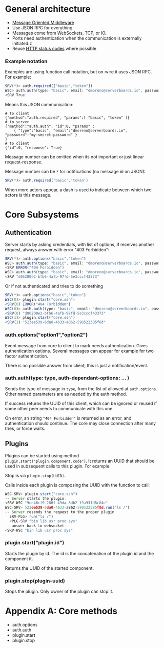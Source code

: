 # General architecture

* [Message Oriented Middleware](https://en.wikipedia.org/wiki/Message-oriented_middleware)
* Use JSON RPC for everything.
* Messages come from WebSockets, TCP, or IO.
* Ports need authentication when the communication is externally initiated.z
* Reuse [HTTP status codes](https://en.wikipedia.org/wiki/List_of_HTTP_status_codes)
  where possible.

### Example notation

Examples are using function call notation, but on-wire it uses JSON RPC. For
example:

```js
SRV(*)> auth.required(["basic","token"])
WSC> auth.auth(type: "basic", email: "dmoreno@serverboards.io", password: "my-secret-password")
<SRV True
```

Means this JSON communication:

```JS
# to client
{"method":"auth.required", "params":[ "basic", "token" ]}
# to server
{"method":"auth.auth", "id":0, "params" :
	{ "type":"basic", "email":"dmoreno@serverboards.io", "password":"my-secret-password" }
}
# to client
{"id":0, "response": True}
```

Message number can be omitted when its not important or just linear
request-response.

Message number can be `*` for notifications (no message id on JSON):

```js
SRV(*)> auth.required('basic','token')
```

When more actors appear, a dash is used to indicate between which two actors is
this message.

# Core Subsystems

## Authentication

Server starts by asking credentials, with list of options, if receives another
request, always answer with error "403 Forbidden":

```js
SRV(*)> auth.options("basic","token")
WSC> auth.auth(type: "basic", email: "dmoreno@serverboards.io", password: "wrong-password")
<SRV ERROR("404 Forbidden")
WSC> auth.auth(type: "basic", email: "dmoreno@serverboards.io", password: "my-secret-password")
<SRV "d06200e2-bfb6-4afb-97fd-5e3cccf43373"
```

Or if not authenticated and tries to do something

```js
SRV(*)> auth.options("basic","token")
WSC(0)> plugin.start("core.ssh")
<SRV(0) ERROR("404 Forbidden")
WSC(0)> auth.auth(type: "basic", email: "dmoreno@serverboards.io", password: "my-secret-password")
<SRV(0) "d06200e2-bfb6-4afb-97fd-5e3cccf43373"
WSC(1)> plugin.start("core.ssh")
<SRV(1) "523ee539-6da0-4633-a862-590522385f8d"
```

### auth.options("option1","option2")

Event message from core to client to mark needs authentication. Gives authentication
options. Several messages can appear for example for two factor authentication.

There is no possible answer from client; this is just a notification/event.

### auth.auth(type: type, auth-dependant-options: ... )

Sends the type of message in `type`, from the list of allowed at `auth.options`.
Other named parameters are as needed by the auth method.

If success returns the UUID of this client, which can be ignored or reused if
some other peer needs to communicate with this one.

On error, an string `"404 Forbidden"` is returned as an error, and authentication
should continue. The core may close connection after many tries, or force
waits.

## Plugins

Plugins can be started using method `plugin.start("plugin.component.code")`. It
returns an UUID that should be used in subsequent calls to this plugin. For
example

Stop is via `plugin.stop(UUID)`.

Calls inside each plugin is composing the UUID with the function to call:

```js
WSC-SRV> plugin.start("core.ssh")
-- Server starts the plugin.
<SRV-WSC "9ee46cf9-286f-49da-8db2-f9a931d8c84e"
WSC-SRV> 523ee539-6da0-4633-a862-590522385f8d.run("ls /")
-- Server resends the request to the proper plugin
  SRV-PLG> run("ls /")
  <PLG-SRV "bin lib usr proc sys"
-- answer back to websocket
<SRV-WSC "bin lib usr proc sys"
```


### plugin.start("plugin.id")

Starts the plugin by id. The id is the concatenation of the plugin id and the
component it.

Returns the UUID of the started component.

### plugin.stop(plugin-uuid)

Stops the plugin. Only owner of the plugin can stop it.

# Appendix A: Core methods

* auth.options
* auth.auth
* plugin.start
* plugin.stop
